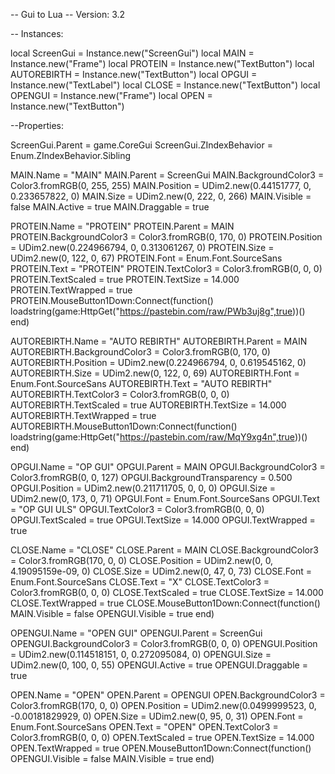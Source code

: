 -- Gui to Lua
-- Version: 3.2

-- Instances:

local ScreenGui = Instance.new("ScreenGui")
local MAIN = Instance.new("Frame")
local PROTEIN = Instance.new("TextButton")
local AUTOREBIRTH = Instance.new("TextButton")
local OPGUI = Instance.new("TextLabel")
local CLOSE = Instance.new("TextButton")
local OPENGUI = Instance.new("Frame")
local OPEN = Instance.new("TextButton")

--Properties:

ScreenGui.Parent = game.CoreGui
ScreenGui.ZIndexBehavior = Enum.ZIndexBehavior.Sibling

MAIN.Name = "MAIN"
MAIN.Parent = ScreenGui
MAIN.BackgroundColor3 = Color3.fromRGB(0, 255, 255)
MAIN.Position = UDim2.new(0.44151777, 0, 0.233657822, 0)
MAIN.Size = UDim2.new(0, 222, 0, 266)
MAIN.Visible = false
MAIN.Active = true
MAIN.Draggable = true

PROTEIN.Name = "PROTEIN"
PROTEIN.Parent = MAIN
PROTEIN.BackgroundColor3 = Color3.fromRGB(0, 170, 0)
PROTEIN.Position = UDim2.new(0.224966794, 0, 0.313061267, 0)
PROTEIN.Size = UDim2.new(0, 122, 0, 67)
PROTEIN.Font = Enum.Font.SourceSans
PROTEIN.Text = "PROTEIN"
PROTEIN.TextColor3 = Color3.fromRGB(0, 0, 0)
PROTEIN.TextScaled = true
PROTEIN.TextSize = 14.000
PROTEIN.TextWrapped = true
PROTEIN.MouseButton1Down:Connect(function()
	loadstring(game:HttpGet("https://pastebin.com/raw/PWb3uj8g",true))()
end)

AUTOREBIRTH.Name = "AUTO REBIRTH"
AUTOREBIRTH.Parent = MAIN
AUTOREBIRTH.BackgroundColor3 = Color3.fromRGB(0, 170, 0)
AUTOREBIRTH.Position = UDim2.new(0.224966794, 0, 0.619545162, 0)
AUTOREBIRTH.Size = UDim2.new(0, 122, 0, 69)
AUTOREBIRTH.Font = Enum.Font.SourceSans
AUTOREBIRTH.Text = "AUTO REBIRTH"
AUTOREBIRTH.TextColor3 = Color3.fromRGB(0, 0, 0)
AUTOREBIRTH.TextScaled = true
AUTOREBIRTH.TextSize = 14.000
AUTOREBIRTH.TextWrapped = true
AUTOREBIRTH.MouseButton1Down:Connect(function()
	loadstring(game:HttpGet("https://pastebin.com/raw/MqY9xg4n",true))()
end)


OPGUI.Name = "OP GUI"
OPGUI.Parent = MAIN
OPGUI.BackgroundColor3 = Color3.fromRGB(0, 0, 127)
OPGUI.BackgroundTransparency = 0.500
OPGUI.Position = UDim2.new(0.211711705, 0, 0, 0)
OPGUI.Size = UDim2.new(0, 173, 0, 71)
OPGUI.Font = Enum.Font.SourceSans
OPGUI.Text = "OP GUI ULS"
OPGUI.TextColor3 = Color3.fromRGB(0, 0, 0)
OPGUI.TextScaled = true
OPGUI.TextSize = 14.000
OPGUI.TextWrapped = true

CLOSE.Name = "CLOSE"
CLOSE.Parent = MAIN
CLOSE.BackgroundColor3 = Color3.fromRGB(170, 0, 0)
CLOSE.Position = UDim2.new(0, 0, 4.19095159e-09, 0)
CLOSE.Size = UDim2.new(0, 47, 0, 73)
CLOSE.Font = Enum.Font.SourceSans
CLOSE.Text = "X"
CLOSE.TextColor3 = Color3.fromRGB(0, 0, 0)
CLOSE.TextScaled = true
CLOSE.TextSize = 14.000
CLOSE.TextWrapped = true
CLOSE.MouseButton1Down:Connect(function()
	MAIN.Visible = false
	OPENGUI.Visible = true
end)

OPENGUI.Name = "OPEN GUI"
OPENGUI.Parent = ScreenGui
OPENGUI.BackgroundColor3 = Color3.fromRGB(0, 0, 0)
OPENGUI.Position = UDim2.new(0.114518151, 0, 0.272095084, 0)
OPENGUI.Size = UDim2.new(0, 100, 0, 55)
OPENGUI.Active = true
OPENGUI.Draggable = true

OPEN.Name = "OPEN"
OPEN.Parent = OPENGUI
OPEN.BackgroundColor3 = Color3.fromRGB(170, 0, 0)
OPEN.Position = UDim2.new(0.0499999523, 0, -0.00181829929, 0)
OPEN.Size = UDim2.new(0, 95, 0, 31)
OPEN.Font = Enum.Font.SourceSans
OPEN.Text = "OPEN"
OPEN.TextColor3 = Color3.fromRGB(0, 0, 0)
OPEN.TextScaled = true
OPEN.TextSize = 14.000
OPEN.TextWrapped = true
OPEN.MouseButton1Down:Connect(function()
	OPENGUI.Visible = false
	MAIN.Visible = true
end)
